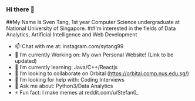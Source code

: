 ### Hi there 👋

##My Name Is Sven Tang, 1st year Computer Science undergraduate at National University of Singapore.
##I'm interested in the fields of Data Analytics, Artificial Intelligence and Web Development
<!--
**EssWhyy/EssWhyy** is a ✨ _special_ ✨ repository because its `README.md` (this file) appears on your GitHub profile. -->

- 📫 Chat with me at: instagram.com/sytang99 
- 🔭 I’m currently Working on: My own Personal Website! (Link to be updated)
- 🌱 I’m currently learning: Java/C++/Reactjs
- 👯 I’m looking to collaborate on Orbital (https://orbital.comp.nus.edu.sg/)
- 🤔 I’m looking for help with: Coding Interviews 
- 💬 Ask me about: Python3/Data Analytics
- ⚡ Fun fact: I make memes at reddit.com/u/Stefan0_

